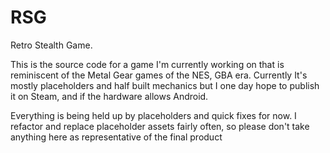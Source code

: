 # RSG
Retro Stealth Game.

This is the source code for a game I'm currently working on that is reminiscent of the Metal Gear games of the NES, GBA era. Currently It's mostly placeholders and half built mechanics but I one day hope to publish it on Steam, and if the hardware allows Android.

Everything is being held up by placeholders and quick fixes for now. I refactor and replace placeholder assets fairly often, so please don't take anything here as representative of the final product
